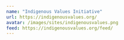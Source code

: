```yaml
---
name: "Indigenous Values Initiative"
url: https://indigenousvalues.org/
avatar: /images/sites/indigenousvalues.png
feed: https://indigenousvalues.org/feed/
---
```

